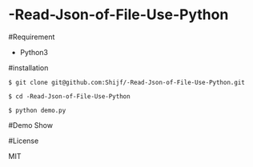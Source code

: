 # -Read-Json-of-File-Use-Python

#Requirement

* Python3

#installation

```
$ git clone git@github.com:Shijf/-Read-Json-of-File-Use-Python.git

$ cd -Read-Json-of-File-Use-Python

$ python demo.py
```
#Demo Show



#License

MIT












